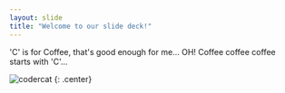 ```yaml
---
layout: slide
title: "Welcome to our slide deck!"
---
```


'C' is for Coffee, that's good enough for me... OH! Coffee coffee coffee starts with 'C'...

![codercat](https://octodex.github.com/images/codercat.jpg)
{: .center}
